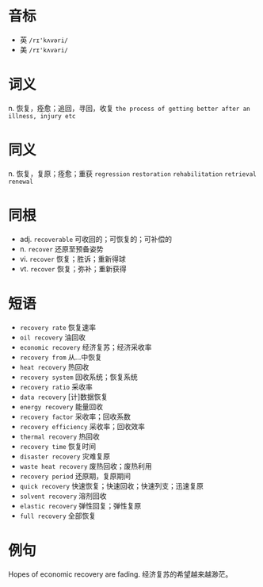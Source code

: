 # 音标

- 英 `/rɪ'kʌvəri/`
- 美 `/rɪ'kʌvəri/`

# 词义

n. 恢复，痊愈；追回，寻回，收复
`the process of getting better after an illness, injury etc`

# 同义

n. 恢复，复原；痊愈；重获
`regression` `restoration` `rehabilitation` `retrieval` `renewal`

# 同根

- adj. `recoverable` 可收回的；可恢复的；可补偿的
- n. `recover` 还原至预备姿势
- vi. `recover` 恢复；胜诉；重新得球
- vt. `recover` 恢复；弥补；重新获得

# 短语

- `recovery rate` 恢复速率
- `oil recovery` 油回收
- `economic recovery` 经济复苏；经济采收率
- `recovery from` 从…中恢复
- `heat recovery` 热回收
- `recovery system` 回收系统；恢复系统
- `recovery ratio` 采收率
- `data recovery` [计]数据恢复
- `energy recovery` 能量回收
- `recovery factor` 采收率；回收系数
- `recovery efficiency` 采收率；回收效率
- `thermal recovery` 热回收
- `recovery time` 恢复时间
- `disaster recovery` 灾难复原
- `waste heat recovery` 废热回收；废热利用
- `recovery period` 还原期，复原期间
- `quick recovery` 快速恢复；快速回收；快速列支；迅速复原
- `solvent recovery` 溶剂回收
- `elastic recovery` 弹性回复；弹性复原
- `full recovery` 全部恢复

# 例句

Hopes of economic recovery are fading.
经济复苏的希望越来越渺茫。


